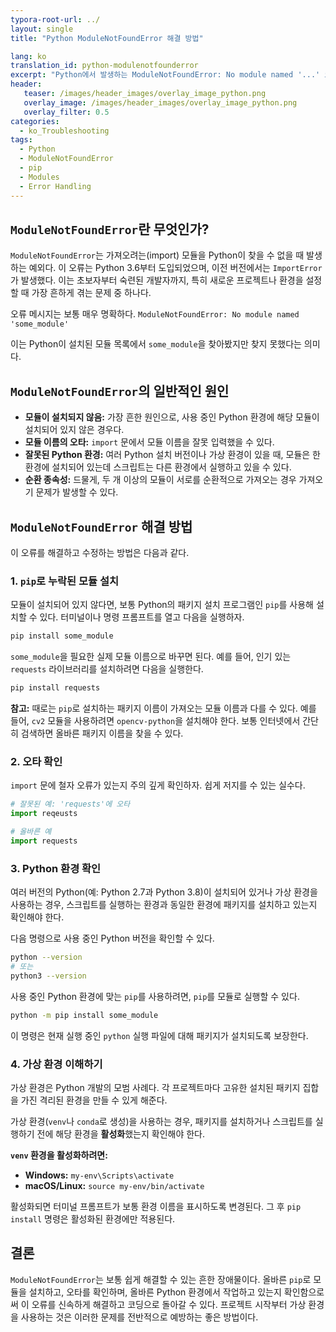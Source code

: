 ```yaml
---
typora-root-url: ../
layout: single
title: "Python ModuleNotFoundError 해결 방법"

lang: ko
translation_id: python-modulenotfounderror
excerpt: "Python에서 발생하는 ModuleNotFoundError: No module named '...' 오류의 원인을 파악하고, 이를 해결하기 위한 다양한 방법을 알아봅니다."
header:
   teaser: /images/header_images/overlay_image_python.png
   overlay_image: /images/header_images/overlay_image_python.png
   overlay_filter: 0.5
categories:
  - ko_Troubleshooting
tags:
  - Python
  - ModuleNotFoundError
  - pip
  - Modules
  - Error Handling
---
```


## `ModuleNotFoundError`란 무엇인가?

`ModuleNotFoundError`는 가져오려는(import) 모듈을 Python이 찾을 수 없을 때 발생하는 예외다. 이 오류는 Python 3.6부터 도입되었으며, 이전 버전에서는 `ImportError`가 발생했다. 이는 초보자부터 숙련된 개발자까지, 특히 새로운 프로젝트나 환경을 설정할 때 가장 흔하게 겪는 문제 중 하나다.

오류 메시지는 보통 매우 명확하다.
`ModuleNotFoundError: No module named 'some_module'`

이는 Python이 설치된 모듈 목록에서 `some_module`을 찾아봤지만 찾지 못했다는 의미다.

## `ModuleNotFoundError`의 일반적인 원인

- **모듈이 설치되지 않음:** 가장 흔한 원인으로, 사용 중인 Python 환경에 해당 모듈이 설치되어 있지 않은 경우다.
- **모듈 이름의 오타:** `import` 문에서 모듈 이름을 잘못 입력했을 수 있다.
- **잘못된 Python 환경:** 여러 Python 설치 버전이나 가상 환경이 있을 때, 모듈은 한 환경에 설치되어 있는데 스크립트는 다른 환경에서 실행하고 있을 수 있다.
- **순환 종속성:** 드물게, 두 개 이상의 모듈이 서로를 순환적으로 가져오는 경우 가져오기 문제가 발생할 수 있다.

## `ModuleNotFoundError` 해결 방법

이 오류를 해결하고 수정하는 방법은 다음과 같다.

### 1. `pip`로 누락된 모듈 설치

모듈이 설치되어 있지 않다면, 보통 Python의 패키지 설치 프로그램인 `pip`를 사용해 설치할 수 있다. 터미널이나 명령 프롬프트를 열고 다음을 실행하자.

```bash
pip install some_module
```

`some_module`을 필요한 실제 모듈 이름으로 바꾸면 된다. 예를 들어, 인기 있는 `requests` 라이브러리를 설치하려면 다음을 실행한다.

```bash
pip install requests
```

**참고:** 때로는 `pip`로 설치하는 패키지 이름이 가져오는 모듈 이름과 다를 수 있다. 예를 들어, `cv2` 모듈을 사용하려면 `opencv-python`을 설치해야 한다. 보통 인터넷에서 간단히 검색하면 올바른 패키지 이름을 찾을 수 있다.

### 2. 오타 확인

`import` 문에 철자 오류가 있는지 주의 깊게 확인하자. 쉽게 저지를 수 있는 실수다.

```python
# 잘못된 예: 'requests'에 오타
import reqeusts 

# 올바른 예
import requests
```

### 3. Python 환경 확인

여러 버전의 Python(예: Python 2.7과 Python 3.8)이 설치되어 있거나 가상 환경을 사용하는 경우, 스크립트를 실행하는 환경과 동일한 환경에 패키지를 설치하고 있는지 확인해야 한다.

다음 명령으로 사용 중인 Python 버전을 확인할 수 있다.

```bash
python --version
# 또는
python3 --version
```

사용 중인 Python 환경에 맞는 `pip`를 사용하려면, `pip`를 모듈로 실행할 수 있다.

```bash
python -m pip install some_module
```

이 명령은 현재 실행 중인 `python` 실행 파일에 대해 패키지가 설치되도록 보장한다.

### 4. 가상 환경 이해하기

가상 환경은 Python 개발의 모범 사례다. 각 프로젝트마다 고유한 설치된 패키지 집합을 가진 격리된 환경을 만들 수 있게 해준다.

가상 환경(`venv`나 `conda`로 생성)을 사용하는 경우, 패키지를 설치하거나 스크립트를 실행하기 전에 해당 환경을 **활성화**했는지 확인해야 한다.

**`venv` 환경을 활성화하려면:**

- **Windows:** `my-env\Scripts\activate`
- **macOS/Linux:** `source my-env/bin/activate`

활성화되면 터미널 프롬프트가 보통 환경 이름을 표시하도록 변경된다. 그 후 `pip install` 명령은 활성화된 환경에만 적용된다.

## 결론

`ModuleNotFoundError`는 보통 쉽게 해결할 수 있는 흔한 장애물이다. 올바른 `pip`로 모듈을 설치하고, 오타를 확인하며, 올바른 Python 환경에서 작업하고 있는지 확인함으로써 이 오류를 신속하게 해결하고 코딩으로 돌아갈 수 있다. 프로젝트 시작부터 가상 환경을 사용하는 것은 이러한 문제를 전반적으로 예방하는 좋은 방법이다.
